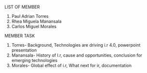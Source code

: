 LIST OF MEMBER 
1. Paul Adrian Torres
2. Rhea Miguela Manansala
3. Carlos Miguel Morales

MEMBER TASK
1. Torres- Background, Technologies are driving i.r 4.0, powerpoint presentation
2. Manansala- History of I.r, cause and opportunities, conclusion for emerging technologies
3. Morales- Global effect of i.r, What next for ir, documentation
